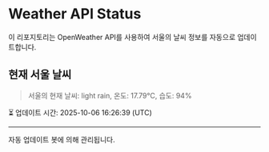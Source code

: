 
# Weather API Status

이 리포지토리는 OpenWeather API를 사용하여 서울의 날씨 정보를 자동으로 업데이트합니다.

## 현재 서울 날씨
> 서울의 현재 날씨: light rain, 온도: 17.79°C, 습도: 94%

⏳ 업데이트 시간: 2025-10-06 16:26:39 (UTC)

---
자동 업데이트 봇에 의해 관리됩니다.
